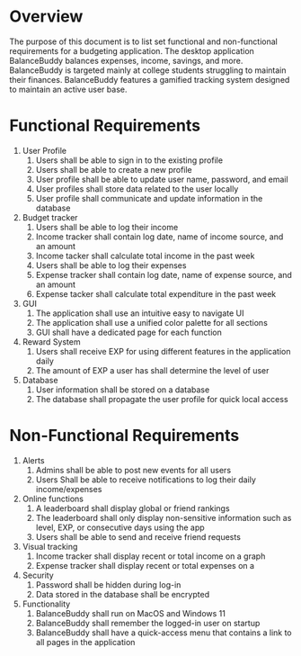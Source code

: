 # Overview
The purpose of this document is to list set functional and non-functional requirements for a budgeting application. The desktop application BalanceBuddy balances expenses, income, savings, and more. BalanceBuddy is targeted mainly at college students struggling to maintain their finances. BalanceBuddy features a gamified tracking system designed to maintain an active user base.
# Functional Requirements
1. User Profile
    1. Users shall be able to sign in to the existing profile
    2. Users shall be able to create a new profile
    3. User profile shall be able to update user name, password, and email
    4. User profiles shall store data related to the user locally
    5. User profile shall communicate and update information in the database 
2. Budget tracker
    1. Users shall be able to log their income
    2. Income tracker shall contain log date, name of income source, and an amount
    3. Income tacker shall calculate total income in the past week
    4. Users shall be able to log their expenses
    5. Expense tracker shall contain log date, name of expense source, and an amount
    6. Expense tacker shall calculate total expenditure in the past week
3. GUI
    1. The application shall use an intuitive easy to navigate UI
    2. The application shall use a unified color palette for all sections
    3. GUI shall have a dedicated page for each function 
4. Reward System
    1. Users shall receive EXP for using different features in the application daily
    2. The amount of EXP a user has shall determine the level of user
5. Database
    1. User information shall be stored on a database
    2. The database shall propagate the user profile for quick local access
# Non-Functional Requirements
1. Alerts
    1. Admins shall be able to post new events for all users
    2. Users Shall be able to receive notifications to log their daily income/expenses 
2. Online functions
    1. A leaderboard shall display global or friend rankings
    2. The leaderboard shall only display non-sensitive information such as level, EXP, or consecutive days using the app
    3. Users shall be able to send and receive friend requests 
3. Visual tracking
    1. Income tracker shall display recent or total income on a graph
    2. Expense tracker shall display recent or total expenses on a 
4. Security
    1. Password shall be hidden during log-in
    2. Data stored in the database shall be encrypted 
6. Functionality
    1. BalanceBuddy shall run on MacOS and Windows 11
    2. BalanceBuddy shall remember the logged-in user on startup
    3. BalanceBuddy shall have a quick-access menu that contains a link to all pages in the application 
